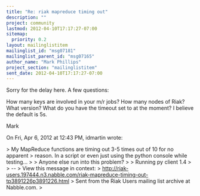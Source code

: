 ```yaml
---
title: "Re: riak mapreduce timing out"
description: ""
project: community
lastmod: 2012-04-10T17:17:27-07:00
sitemap:
  priority: 0.2
layout: mailinglistitem
mailinglist_id: "msg07181"
mailinglist_parent_id: "msg07165"
author_name: "Mark Phillips"
project_section: "mailinglistitem"
sent_date: 2012-04-10T17:17:27-07:00
---
```



Sorry for the delay here. A few questions:

How many keys are involved in your m/r jobs?
How many nodes of Riak?
What version?
What do you have the timeout set to at the moment? I believe the default is
5s.

Mark

On Fri, Apr 6, 2012 at 12:43 PM, idmartin  wrote:

&gt; My MapReduce functions are timing out 3-5 times out of 10 for no apparent
&gt; reason. In a script or even just using the python console while testing...
&gt;
&gt; Anyone else run into this problem?
&gt;
&gt; Running py client 1.4
&gt;
&gt; --
&gt; View this message in context:
&gt; http://riak-users.197444.n3.nabble.com/riak-mapreduce-timing-out-tp3891226p3891226.html
&gt; Sent from the Riak Users mailing list archive at Nabble.com.
&gt;

